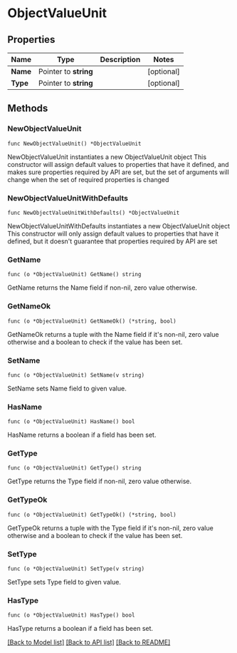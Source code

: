 # ObjectValueUnit

## Properties

Name | Type | Description | Notes
------------ | ------------- | ------------- | -------------
**Name** | Pointer to **string** |  | [optional] 
**Type** | Pointer to **string** |  | [optional] 

## Methods

### NewObjectValueUnit

`func NewObjectValueUnit() *ObjectValueUnit`

NewObjectValueUnit instantiates a new ObjectValueUnit object
This constructor will assign default values to properties that have it defined,
and makes sure properties required by API are set, but the set of arguments
will change when the set of required properties is changed

### NewObjectValueUnitWithDefaults

`func NewObjectValueUnitWithDefaults() *ObjectValueUnit`

NewObjectValueUnitWithDefaults instantiates a new ObjectValueUnit object
This constructor will only assign default values to properties that have it defined,
but it doesn't guarantee that properties required by API are set

### GetName

`func (o *ObjectValueUnit) GetName() string`

GetName returns the Name field if non-nil, zero value otherwise.

### GetNameOk

`func (o *ObjectValueUnit) GetNameOk() (*string, bool)`

GetNameOk returns a tuple with the Name field if it's non-nil, zero value otherwise
and a boolean to check if the value has been set.

### SetName

`func (o *ObjectValueUnit) SetName(v string)`

SetName sets Name field to given value.

### HasName

`func (o *ObjectValueUnit) HasName() bool`

HasName returns a boolean if a field has been set.

### GetType

`func (o *ObjectValueUnit) GetType() string`

GetType returns the Type field if non-nil, zero value otherwise.

### GetTypeOk

`func (o *ObjectValueUnit) GetTypeOk() (*string, bool)`

GetTypeOk returns a tuple with the Type field if it's non-nil, zero value otherwise
and a boolean to check if the value has been set.

### SetType

`func (o *ObjectValueUnit) SetType(v string)`

SetType sets Type field to given value.

### HasType

`func (o *ObjectValueUnit) HasType() bool`

HasType returns a boolean if a field has been set.


[[Back to Model list]](../README.md#documentation-for-models) [[Back to API list]](../README.md#documentation-for-api-endpoints) [[Back to README]](../README.md)


